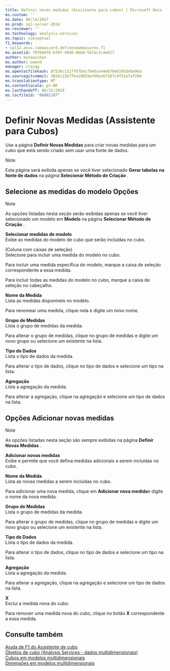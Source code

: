 ```yaml
---
title: Definir novas medidas (Assistente para cubos) | Microsoft Docs
ms.custom: ''
ms.date: 06/14/2017
ms.prod: sql-server-2014
ms.reviewer: ''
ms.technology: analysis-services
ms.topic: conceptual
f1_keywords:
- sql12.asvs.cubewizard.definenewmeasures.f1
ms.assetid: f97698f8-6f0f-49d8-86b0-5bfac3c4e627
author: minewiskan
ms.author: owend
manager: craigg
ms.openlocfilehash: 8f526c1327f67bdcf84dce44e670eb195de9a96a
ms.sourcegitcommit: 3026c22b7fba19059a769ea5f367c4f51efaf286
ms.translationtype: MT
ms.contentlocale: pt-BR
ms.lasthandoff: 06/15/2019
ms.locfileid: "66082107"
---
```

# <a name="define-new-measures-cube-wizard"></a>Definir Novas Medidas (Assistente para Cubos)
  Use a página **Definir Novas Medidas** para criar novas medidas para um cubo que está sendo criado sem usar uma fonte de dados.  
  
> [!NOTE]  
>  Esta página será exibida apenas se você tiver selecionado **Gerar tabelas na fonte de dados** na página **Selecionar Método de Criação** .  
  
## <a name="select-measures-from-template-options"></a>Selecione as medidas do modelo Opções  
  
> [!NOTE]  
>  As opções listadas nesta seção serão exibidas apenas se você tiver selecionado um modelo em **Modelo** na página **Selecionar Método de Criação** .  
  
 **Selecionar medidas de modelo**  
 Exibe as medidas do modelo de cubo que serão incluídas no cubo.  
  
 (Coluna com caixas de seleção)  
 Selecione para incluir uma medida do modelo no cubo.  
  
 Para incluir uma medida específica do modelo, marque a caixa de seleção correspondente a essa medida.  
  
 Para incluir todas as medidas do modelo no cubo, marque a caixa de seleção no cabeçalho.  
  
 **Nome da Medida**  
 Lista as medidas disponíveis no modelo.  
  
 Para renomear uma medida, clique nela e digite um novo nome.  
  
 **Grupo de Medidas**  
 Lista o grupo de medidas da medida.  
  
 Para alterar o grupo de medidas, clique no grupo de medidas e digite um novo grupo ou selecione um existente na lista.  
  
 **Tipo de Dados**  
 Lista o tipo de dados da medida.  
  
 Para alterar o tipo de dados, clique no tipo de dados e selecione um tipo na lista.  
  
 **Agregação**  
 Lista a agregação da medida.  
  
 Para alterar a agregação, clique na agregação e selecione um tipo de dados na lista.  
  
## <a name="add-new-measures-options"></a>Opções Adicionar novas medidas  
  
> [!NOTE]  
>  As opções listadas nesta seção são sempre exibidas na página **Definir Novas Medidas** .  
  
 **Adicionar novas medidas**  
 Exibe e permite que você defina medidas adicionais a serem incluídas no cubo.  
  
 **Nome da Medida**  
 Lista as novas medidas a serem incluídas no cubo.  
  
 Para adicionar uma nova medida, clique em **Adicionar nova medida**e digite o nome da nova medida.  
  
 **Grupo de Medidas**  
 Lista o grupo de medidas da medida.  
  
 Para alterar o grupo de medidas, clique no grupo de medidas e digite um novo grupo ou selecione um existente na lista.  
  
 **Tipo de Dados**  
 Lista o tipo de dados da medida.  
  
 Para alterar o tipo de dados, clique no tipo de dados e selecione um tipo na lista.  
  
 **Agregação**  
 Lista a agregação da medida.  
  
 Para alterar a agregação, clique na agregação e selecione um tipo de dados na lista.  
  
 **X**  
 Exclui a medida nova do cubo.  
  
 Para remover uma medida nova do cubo, clique no botão **X** correspondente a essa medida.  
  
## <a name="see-also"></a>Consulte também  
 [Ajuda de F1 do Assistente de cubo](cube-wizard-f1-help.md)   
 [Objetos de cubo &#40;Analysis Services - dados multidimensionais&#41;](multidimensional-models-olap-logical-cube-objects/cube-objects-analysis-services-multidimensional-data.md)   
 [Cubos em modelos multidimensionais](multidimensional-models/cubes-in-multidimensional-models.md)   
 [Dimensões em modelos multidimensionais](multidimensional-models/dimensions-in-multidimensional-models.md)  
  
  
